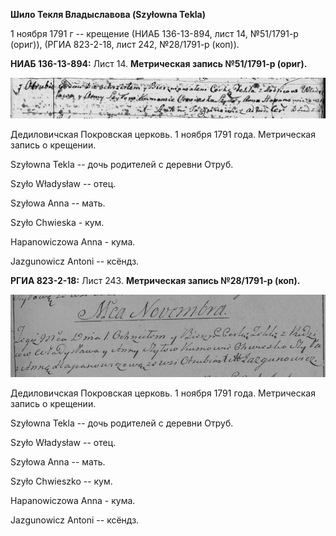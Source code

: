 **Шило Текля Владыславова (Szyłowna Tekla)**

1 ноября 1791 г -- крещение (НИАБ 136-13-894, лист 14, №51/1791-р
(ориг)), (РГИА 823-2-18, лист 242, №28/1791-р (коп)).

**НИАБ 136-13-894:** Лист 14. **Метрическая запись №51/1791-р (ориг).**

![](./media/4c809892e395fac15cd8a7f99bfa018d15a486a7.png)

Дедиловичская Покровская церковь. 1 ноября 1791 года. Метрическая запись
о крещении.

Szyłowna Tekla -- дочь родителей с деревни Отруб.

Szyło Władysław -- отец.

Szyłowa Anna -- мать.

Szyło Chwieska - кум.

Hapanowiczowa Anna - кума.

Jazgunowicz Antoni -- ксёндз.

**РГИА 823-2-18:** Лист 243. **Метрическая запись №28/1791-р (коп).**

![](./media/3c3cc3c7320253472a304b6da220fb436c75fa28.png)

Дедиловичская Покровская церковь. 1 ноября 1791 года. Метрическая запись
о крещении.

Szyłowna Tekla -- дочь родителей с деревни Отруб.

Szyło Władysław -- отец.

Szyłowa Anna -- мать.

Szyło Chwieszko -- кум.

Hapanowiczowa Anna - кума.

Jazgunowicz Antoni -- ксёндз.
